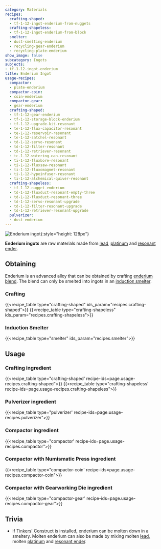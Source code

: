 ```yaml
---
category: Materials
recipes:
  crafting-shaped:
  - tf-1-12-ingot-enderium-from-nuggets
  crafting-shapeless:
  - tf-1-12-ingot-enderium-from-block
  smelter:
  - dust-smelting-enderium
  - recycling-gear-enderium
  - recycling-plate-enderium
show_image: false
subcategory: Ingots
subjects:
- tf-1-12-ingot-enderium
title: Enderium Ingot
usage-recipes:
  compactor:
  - plate-enderium
  compactor-coin:
  - coin-enderium
  compactor-gear:
  - gear-enderium
  crafting-shaped:
  - tf-1-12-gear-enderium
  - tf-1-12-storage-block-enderium
  - tf-1-12-upgrade-kit-resonant
  - te-1-12-flux-capacitor-resonant
  - te-1-12-reservoir-resonant
  - te-1-12-satchel-resonant
  - td-1-12-servo-resonant
  - td-1-12-filter-resonant
  - td-1-12-retriever-resonant
  - tc-1-12-watering-can-resonant
  - ti-1-12-fluxbore-resonant
  - ti-1-12-fluxsaw-resonant
  - ti-1-12-fluxomagnet-resonant
  - ti-1-12-hypoinfuser-resonant
  - ti-1-12-alchemical-quiver-resonant
  crafting-shapeless:
  - tf-1-12-nugget-enderium
  - td-1-12-fluxduct-resonant-empty-three
  - td-1-12-fluxduct-resonant-three
  - td-1-12-servo-resonant-upgrade
  - td-1-12-filter-resonant-upgrade
  - td-1-12-retriever-resonant-upgrade
  pulverizer:
  - dust-enderium
---
```


![Enderium ingot](/images/docs/1.12/thermal-foundation/ingot-enderium.png){:style="height: 128px"}


**Enderium ingots** are raw materials made from [lead](../lead-ingot/),
[platinum](../platinum-ingot/) and [resonant ender](../resonant-ender/).


Obtaining
---------

Enderium is an advanced alloy that can be obtained by crafting [enderium
blend](../enderium-blend/). The blend can only be smelted into ingots in an
[induction smelter](../../thermal-expansion/induction-smelter/).

### Crafting
{{<recipe_table type="crafting-shaped" ids_param="recipes.crafting-shaped">}}
{{<recipe_table type="crafting-shapeless" ids_param="recipes.crafting-shapeless">}}

### Induction Smelter
{{<recipe_table type="smelter" ids_param="recipes.smelter">}}


Usage
-----

### Crafting ingredient
{{<recipe_table type="crafting-shaped' recipe-ids=page.usage-recipes.crafting-shaped">}}
{{<recipe_table type="crafting-shapeless' recipe-ids=page.usage-recipes.crafting-shapeless">}}

### Pulverizer ingredient
{{<recipe_table type="pulverizer' recipe-ids=page.usage-recipes.pulverizer">}}

### Compactor ingredient
{{<recipe_table type="compactor' recipe-ids=page.usage-recipes.compactor">}}

### Compactor with Numismatic Press ingredient
{{<recipe_table type="compactor-coin' recipe-ids=page.usage-recipes.compactor-coin">}}

### Compactor with Gearworking Die ingredient
{{<recipe_table type="compactor-gear' recipe-ids=page.usage-recipes.compactor-gear">}}


Trivia
------

* If [Tinkers'
  Construct](https://minecraft.curseforge.com/projects/tinkers-construct) is
  installed, enderium can be molten down in a smeltery. Molten enderium can also
  be made by mixing molten [lead](../lead-ingot/), molten
  [platinum](../platinum-ingot/) and [resonant ender](../resonant-ender/).
